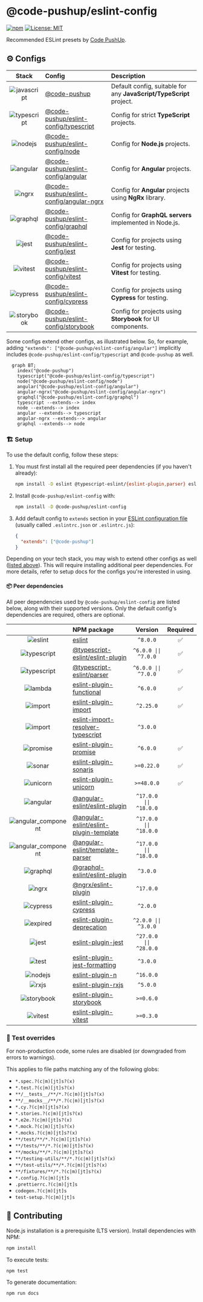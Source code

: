 # @code-pushup/eslint-config

[![npm](https://img.shields.io/npm/v/%40code-pushup%2Feslint-config.svg)](https://www.npmjs.com/package/@code-pushup/eslint-config)
[![License: MIT](https://img.shields.io/badge/License-MIT-yellow.svg)](https://opensource.org/licenses/MIT)

Recommended ESLint presets by [Code PushUp](https://github.com/code-pushup/cli/tree/main/packages/cli).

<!-- begin autogenerated -->

## ⚙️ Configs

|                                                       Stack                                                        | Config                                                                                                                 | Description                                                         |
| :----------------------------------------------------------------------------------------------------------------: | :--------------------------------------------------------------------------------------------------------------------- | :------------------------------------------------------------------ |
| ![javascript](https://raw.githubusercontent.com/code-pushup/eslint-config/main/docs/icons/material/javascript.png) | [@code-pushup](https://github.com/code-pushup/eslint-config/blob/main/docs/index.md)                                   | Default config, suitable for any **JavaScript/TypeScript** project. |
| ![typescript](https://raw.githubusercontent.com/code-pushup/eslint-config/main/docs/icons/material/typescript.png) | [@code-pushup/eslint-config/typescript](https://github.com/code-pushup/eslint-config/blob/main/docs/typescript.md)     | Config for strict **TypeScript** projects.                          |
|     ![nodejs](https://raw.githubusercontent.com/code-pushup/eslint-config/main/docs/icons/material/nodejs.png)     | [@code-pushup/eslint-config/node](https://github.com/code-pushup/eslint-config/blob/main/docs/node.md)                 | Config for **Node.js** projects.                                    |
|    ![angular](https://raw.githubusercontent.com/code-pushup/eslint-config/main/docs/icons/material/angular.png)    | [@code-pushup/eslint-config/angular](https://github.com/code-pushup/eslint-config/blob/main/docs/angular.md)           | Config for **Angular** projects.                                    |
|        ![ngrx](https://raw.githubusercontent.com/code-pushup/eslint-config/main/docs/icons/other/ngrx.png)         | [@code-pushup/eslint-config/angular-ngrx](https://github.com/code-pushup/eslint-config/blob/main/docs/angular-ngrx.md) | Config for **Angular** projects using **NgRx** library.             |
|    ![graphql](https://raw.githubusercontent.com/code-pushup/eslint-config/main/docs/icons/material/graphql.png)    | [@code-pushup/eslint-config/graphql](https://github.com/code-pushup/eslint-config/blob/main/docs/graphql.md)           | Config for **GraphQL servers** implemented in Node.js.              |
|       ![jest](https://raw.githubusercontent.com/code-pushup/eslint-config/main/docs/icons/material/jest.png)       | [@code-pushup/eslint-config/jest](https://github.com/code-pushup/eslint-config/blob/main/docs/jest.md)                 | Config for projects using **Jest** for testing.                     |
|     ![vitest](https://raw.githubusercontent.com/code-pushup/eslint-config/main/docs/icons/material/vitest.png)     | [@code-pushup/eslint-config/vitest](https://github.com/code-pushup/eslint-config/blob/main/docs/vitest.md)             | Config for projects using **Vitest** for testing.                   |
|    ![cypress](https://raw.githubusercontent.com/code-pushup/eslint-config/main/docs/icons/material/cypress.png)    | [@code-pushup/eslint-config/cypress](https://github.com/code-pushup/eslint-config/blob/main/docs/cypress.md)           | Config for projects using **Cypress** for testing.                  |
|  ![storybook](https://raw.githubusercontent.com/code-pushup/eslint-config/main/docs/icons/material/storybook.png)  | [@code-pushup/eslint-config/storybook](https://github.com/code-pushup/eslint-config/blob/main/docs/storybook.md)       | Config for projects using **Storybook** for UI components.          |

Some configs extend other configs, as illustrated below. So, for example, adding `"extends": ["@code-pushup/eslint-config/angular"]` implicitly includes `@code-pushup/eslint-config/typescript` and `@code-pushup` as well.

```mermaid
  graph BT;
    index("@code-pushup")
    typescript("@code-pushup/eslint-config/typescript")
    node("@code-pushup/eslint-config/node")
    angular("@code-pushup/eslint-config/angular")
    angular-ngrx("@code-pushup/eslint-config/angular-ngrx")
    graphql("@code-pushup/eslint-config/graphql")
    typescript --extends--> index
    node --extends--> index
    angular --extends--> typescript
    angular-ngrx --extends--> angular
    graphql --extends--> node
```

### 🏗️ Setup

To use the default config, follow these steps:

1. You must first install all the required peer dependencies (if you haven't already):

   ```sh
   npm install -D eslint @typescript-eslint/{eslint-plugin,parser} eslint-plugin-{functional,import,promise,sonarjs,unicorn}
   ```

2. Install `@code-pushup/eslint-config` with:

   ```sh
   npm install -D @code-pushup/eslint-config
   ```

3. Add default config to `extends` section in your [ESLint configuration file](https://eslint.org/docs/latest/use/configure/configuration-files) (usually called `.eslintrc.json` or `.eslintrc.js`):

   ```json
   {
     "extends": ["@code-pushup"]
   }
   ```

Depending on your tech stack, you may wish to extend other configs as well ([listed above](#⚙️-configs)). This will require installing additional peer dependencies. For more details, refer to setup docs for the configs you're interested in using.

#### 📦 Peer dependencies

All peer dependencies used by `@code-pushup/eslint-config` are listed below, along with their supported versions. Only the default config's dependencies are required, others are optional.

|                                                                                                                                  | NPM package                                                                                                    |        Version         | Required |
| :------------------------------------------------------------------------------------------------------------------------------: | :------------------------------------------------------------------------------------------------------------- | :--------------------: | :------: |
|            ![eslint](https://raw.githubusercontent.com/code-pushup/eslint-config/main/docs/icons/material/eslint.png)            | [eslint](https://www.npmjs.com/package/eslint)                                                                 |        `^8.0.0`        |    ✅     |
|        ![typescript](https://raw.githubusercontent.com/code-pushup/eslint-config/main/docs/icons/material/typescript.png)        | [@typescript-eslint/eslint-plugin](https://www.npmjs.com/package/@typescript-eslint/eslint-plugin)             |  `^6.0.0 \|\| ^7.0.0`  |    ✅     |
|        ![typescript](https://raw.githubusercontent.com/code-pushup/eslint-config/main/docs/icons/material/typescript.png)        | [@typescript-eslint/parser](https://www.npmjs.com/package/@typescript-eslint/parser)                           |  `^6.0.0 \|\| ^7.0.0`  |    ✅     |
|             ![lambda](https://raw.githubusercontent.com/code-pushup/eslint-config/main/docs/icons/icons8/lambda.png)             | [eslint-plugin-functional](https://www.npmjs.com/package/eslint-plugin-functional)                             |        `^6.0.0`        |    ✅     |
|             ![import](https://raw.githubusercontent.com/code-pushup/eslint-config/main/docs/icons/icons8/import.png)             | [eslint-plugin-import](https://www.npmjs.com/package/eslint-plugin-import)                                     |       `^2.25.0`        |    ✅     |
|             ![import](https://raw.githubusercontent.com/code-pushup/eslint-config/main/docs/icons/icons8/import.png)             | [eslint-import-resolver-typescript](https://www.npmjs.com/package/eslint-import-resolver-typescript)           |        `^3.0.0`        |          |
|            ![promise](https://raw.githubusercontent.com/code-pushup/eslint-config/main/docs/icons/icons8/promise.png)            | [eslint-plugin-promise](https://www.npmjs.com/package/eslint-plugin-promise)                                   |        `^6.0.0`        |    ✅     |
|              ![sonar](https://raw.githubusercontent.com/code-pushup/eslint-config/main/docs/icons/other/sonar.png)               | [eslint-plugin-sonarjs](https://www.npmjs.com/package/eslint-plugin-sonarjs)                                   |       `>=0.22.0`       |    ✅     |
|            ![unicorn](https://raw.githubusercontent.com/code-pushup/eslint-config/main/docs/icons/icons8/unicorn.png)            | [eslint-plugin-unicorn](https://www.npmjs.com/package/eslint-plugin-unicorn)                                   |       `>=48.0.0`       |    ✅     |
|           ![angular](https://raw.githubusercontent.com/code-pushup/eslint-config/main/docs/icons/material/angular.png)           | [@angular-eslint/eslint-plugin](https://www.npmjs.com/package/@angular-eslint/eslint-plugin)                   | `^17.0.0 \|\| ^18.0.0` |          |
| ![angular_component](https://raw.githubusercontent.com/code-pushup/eslint-config/main/docs/icons/material/angular_component.png) | [@angular-eslint/eslint-plugin-template](https://www.npmjs.com/package/@angular-eslint/eslint-plugin-template) | `^17.0.0 \|\| ^18.0.0` |          |
| ![angular_component](https://raw.githubusercontent.com/code-pushup/eslint-config/main/docs/icons/material/angular_component.png) | [@angular-eslint/template-parser](https://www.npmjs.com/package/@angular-eslint/template-parser)               | `^17.0.0 \|\| ^18.0.0` |          |
|           ![graphql](https://raw.githubusercontent.com/code-pushup/eslint-config/main/docs/icons/material/graphql.png)           | [@graphql-eslint/eslint-plugin](https://www.npmjs.com/package/@graphql-eslint/eslint-plugin)                   |        `^3.0.0`        |          |
|               ![ngrx](https://raw.githubusercontent.com/code-pushup/eslint-config/main/docs/icons/other/ngrx.png)                | [@ngrx/eslint-plugin](https://www.npmjs.com/package/@ngrx/eslint-plugin)                                       |       `^17.0.0`        |          |
|           ![cypress](https://raw.githubusercontent.com/code-pushup/eslint-config/main/docs/icons/material/cypress.png)           | [eslint-plugin-cypress](https://www.npmjs.com/package/eslint-plugin-cypress)                                   |        `^2.0.0`        |          |
|            ![expired](https://raw.githubusercontent.com/code-pushup/eslint-config/main/docs/icons/icons8/expired.png)            | [eslint-plugin-deprecation](https://www.npmjs.com/package/eslint-plugin-deprecation)                           |  `^2.0.0 \|\| ^3.0.0`  |          |
|              ![jest](https://raw.githubusercontent.com/code-pushup/eslint-config/main/docs/icons/material/jest.png)              | [eslint-plugin-jest](https://www.npmjs.com/package/eslint-plugin-jest)                                         | `^27.0.0 \|\| ^28.0.0` |          |
|               ![test](https://raw.githubusercontent.com/code-pushup/eslint-config/main/docs/icons/icons8/test.png)               | [eslint-plugin-jest-formatting](https://www.npmjs.com/package/eslint-plugin-jest-formatting)                   |        `^3.0.0`        |          |
|            ![nodejs](https://raw.githubusercontent.com/code-pushup/eslint-config/main/docs/icons/material/nodejs.png)            | [eslint-plugin-n](https://www.npmjs.com/package/eslint-plugin-n)                                               |       `^16.0.0`        |          |
|               ![rxjs](https://raw.githubusercontent.com/code-pushup/eslint-config/main/docs/icons/other/rxjs.png)                | [eslint-plugin-rxjs](https://www.npmjs.com/package/eslint-plugin-rxjs)                                         |        `^5.0.0`        |          |
|         ![storybook](https://raw.githubusercontent.com/code-pushup/eslint-config/main/docs/icons/material/storybook.png)         | [eslint-plugin-storybook](https://www.npmjs.com/package/eslint-plugin-storybook)                               |       `>=0.6.0`        |          |
|            ![vitest](https://raw.githubusercontent.com/code-pushup/eslint-config/main/docs/icons/material/vitest.png)            | [eslint-plugin-vitest](https://www.npmjs.com/package/eslint-plugin-vitest)                                     |       `>=0.3.0`        |          |

### 🧪 Test overrides

For non-production code, some rules are disabled (or downgraded from errors to warnings).

This applies to file paths matching any of the following globs:

- `*.spec.?(c|m)[jt]s?(x)`
- `*.test.?(c|m)[jt]s?(x)`
- `**/__tests__/**/*.?(c|m)[jt]s?(x)`
- `**/__mocks__/**/*.?(c|m)[jt]s?(x)`
- `*.cy.?(c|m)[jt]s?(x)`
- `*.stories.?(c|m)[jt]s?(x)`
- `*.e2e.?(c|m)[jt]s?(x)`
- `*.mock.?(c|m)[jt]s?(x)`
- `*.mocks.?(c|m)[jt]s?(x)`
- `**/test/**/*.?(c|m)[jt]s?(x)`
- `**/tests/**/*.?(c|m)[jt]s?(x)`
- `**/mocks/**/*.?(c|m)[jt]s?(x)`
- `**/testing-utils/**/*.?(c|m)[jt]s?(x)`
- `**/test-utils/**/*.?(c|m)[jt]s?(x)`
- `**/fixtures/**/*.?(c|m)[jt]s?(x)`
- `*.config.?(c|m)[jt]s`
- `.prettierrc.?(c|m)[jt]s`
- `codegen.?(c|m)[jt]s`
- `test-setup.?(c|m)[jt]s`

<!-- end autogenerated -->

## 🫴 Contributing

Node.js installation is a prerequisite (LTS version). Install dependencies with NPM:

```sh
npm install
```

To execute tests:

```sh
npm test
```

To generate documentation:

```sh
npm run docs
```

